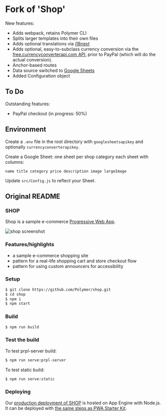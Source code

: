 # Fork of 'Shop'

New features:

* Adds webpack, retains Polymer CLI
* Splits larger templates into their own files
* Adds optional translations via [i18next](https://www.i18next.com/)
* Adds optional, easy-to-subclass currency conversion via the [free.currencyconverterapi.com API](https://free.currencyconverterapi.com/), prior to PayPal (which  will do the actual conversion).
* Anchor-based routes
* Data source switched to [Google Sheets](https://developers.google.com/sheets/api)
* Added Configuration object

## To Do

Outstanding features:

* PayPal checkout (in progress: 50%)

## Environment

Create a `.env` file in the root directory with  `googlesheetsapikey` and optionally `currencyconverterapikey`.

Create a Google Sheet: one sheet per shop category each sheet with columns:

    name title category price description image largeImage

Update `src/Config.js` to reflect your Sheet.

## Original README

### SHOP

Shop is a sample e-commerce [Progressive Web App](https://developers.google.com/web/progressive-web-apps/).

![shop screenshot](https://user-images.githubusercontent.com/116360/39545341-c50a9184-4e05-11e8-88e0-0e1f3fa4834b.png)

### Features/highlights

- a sample e-commerce shopping site
- pattern for a real-life shopping cart and store checkout flow
- pattern for using custom announcers for accessibility

### Setup
```bash
$ git clone https://github.com/Polymer/shop.git
$ cd shop
$ npm i
$ npm start
```

### Build
```bash
$ npm run build
```

### Test the build
To test prpl-server build:
```bash
$ npm run serve:prpl-server
```
To test static build:
```bash
$ npm run serve:static
```

### Deploying

Our [production deployment of SHOP](https://shop.polymer-project.org/) is hosted on App Engine with Node.js. It can be deployed with [the same steps as PWA Starter Kit](https://polymer.github.io/pwa-starter-kit/building-and-deploying/#deploying-prpl-server).

